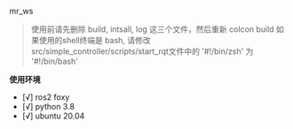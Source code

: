 mr_ws
> 使用前请先删除 build, intsall, log 这三个文件，然后重新 colcon build
> 如果使用的shell终端是 bash, 请修改 src/simple_controller/scripts/start_rqt文件中的 '#!/bin/zsh' 为 '#!/bin/bash'

**使用环境**
- [√] ros2 foxy
- [√] python 3.8
- [√] ubuntu 20.04
